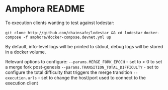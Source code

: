 # Amphora README

To execution clients wanting to test against lodestar:

`git clone http://github.com/chainsafe/lodestar && cd lodestar`
`docker-compose -f amphora/docker-compose.devnet.yml up`

By default, info-level logs will be printed to stdout, debug logs will be stored in a docker volume.

Relevant options to configure:
`--params.MERGE_FORK_EPOCH` - set to > 0 to set a merge fork post-genesis
`--params.TRANSITION_TOTAL_DIFFICULTY` - set to configure the total difficulty that triggers the merge transition
`--execution.urls` - set to change the host/port used to connect to the execution client
